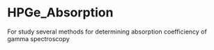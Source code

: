 # HPGe_Absorption
For study several methods for determining absorption coefficiency of gamma spectroscopy
